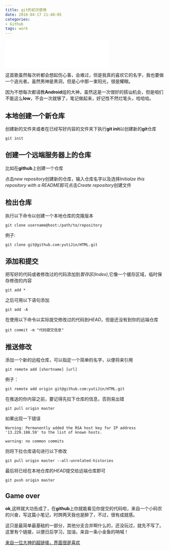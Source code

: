 ```yaml
---
title: git的初次使用
date: 2018-04-17 21:40:05
categories: 
- Github
tags: work
---
```


<iframe frameborder="no" border="0" marginwidth="0" marginheight="0" width=330 height=86 src="//music.163.com/outchain/player?type=2&id=483671599&auto=0&height=66"></iframe>

这首歌虽然每次听都会想起伤心事，会难过，但是我真的喜欢它的名字，我也要做一个追光者。虽然男神是黑洞，但是心中那一束阳光，很是耀眼。

因为不想每次都请教**Android**组的大神，虽然这是一次很好的搭讪机会，但是咱们不能这么**low**，不会一次就够了，笔记做起来，好记性不然烂笔头，哈哈哈。

## 本地创建一个新仓库
创建新的文件夹或者在已经写好内容的文件夹下执行**git init**以创建新的**git**仓库

```
git init
```
## 创建一个远端服务器上的仓库
比如在**github**上创建一个仓库 

点击*new repository*创建新的仓库，输入仓库名字以及选择*Initialze this repository with a README*即可点击*Create repository*创建文件

## 检出仓库

执行以下命令以创建一个本地仓库的克隆版本

```
git clone username@host:/path/to/repository
```
例子:

```
git clone git@github.com:yutiJin/HTML.git
```

## 添加和提交
把写好的代码或者修改过的代码添加到*暂存区(Index)*,它像一个缓存区域，临时保存修改的内容

```
git add *
```
之后可用以下语句添加

```
git add -A
```

在使用以下命令以实际提交修改过的代码到*HEAD*，但是还没有到你的远端仓库

```
git commit -m "代码提交信息"

```
## 推送修改
添加一个新的远程仓库，可以指定一个简单的名字，以便将来引用

```
git remote add [shortname] [url]
```
例子：

```
git remote add origin git@github.com:yutiJin/HTML.git
```
在推送的你内容之前，要记得先拉下仓库的信息，否则易出错

```
git pull origin master
```
如果出现一下错误

```
Warning: Permanently added the RSA host key for IP address '13.229.188.59' to the list of known hosts.

warning: no common commits
```
则将下拉仓库语句进行以下修改

```
git pull origin master --all-unrelated-histories
```

最后将已经在本地仓库的*HEAD*提交给远端仓库即可

```
git push origin master
```
## Game over

**ok**,这样就大功告成了，在**github**上你就能看见你提交的代码啦，来自一个小码农的兴奋，写这篇小笔记，时跨两天我也是醉了，不过，很有成就感。

这只是最简单最基础的一部分，其他分支合并啊什么的，还没玩过，就先不写了。这里有个链接，以便日后学习，加油，来自一条小金鱼的呐喊！

[来自一位大神的超链接，界面很是喜欢](http://rogerdudler.github.io/git-guide/index.zh.html)
